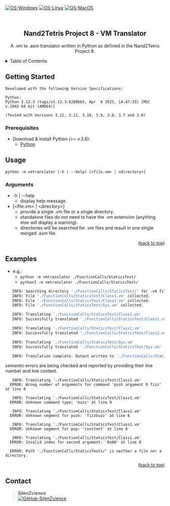 <div id="top"></div>

[![OS-Windows]][OS-Windows]
[![OS-Linux]][OS-Linux]
[![OS-MacOS]][OS-MacOS]

<br/>
<div align="center">
<h2 align="center">Nand2Tetris Project 8 - VM Translator</h2>
   <p align="center">
      A .vm to .asm translator written in Python as defined in the Nand2Tetris Project 8.
   </p>
</div>

<details>
   <summary>Table of Contents</summary>
   <ol>
      <li>
         <a href="#getting-started">Getting Started</a>
         <ul>
            <li><a href="#prerequisites">Prerequisites</a></li>
         </ul>
      </li>
      <li><a href="#usage">Usage</a></li>
         <ul>
            <li><a href="#arguments">Arguments</a></li>
         </ul>
      <li><a href="#examples">Examples</a></li>
      <li><a href="#contact">Contact</a></li>
   </ol>
</details>

## Getting Started

```console
Developed with the following Version Specifications:

Python:
Python 3.13.3 (tags/v3.13.3:6280bb5, Apr  8 2025, 14:47:33) [MSC v.1943 64 bit (AMD64)]

(Tested with Versions 3.12, 3.11, 3.10, 3.9, 3.8, 3.7 and 3.6)
```

### Prerequisites

- Download & Install Python (>= v.3.6):
    - [Python](https://www.python.org/downloads/)

## Usage

```console
python -m vmtranslator [-h | --help] [<file.vm> | <directory>]
```

### Arguments

- -h | --help
    - display help message.
- [\<file.vm\> | \<directory\>]
    - provide a single .vm file or a single directory.
    - standalone files do not need to have the .vm extension (anything else will display a warning).
    - directories will be searched for .vm files and result in one single merged .asm file.

<p align="right">(<a href="#top">back to top</a>)</p>

## Examples

- e.g.:
    - ```python -m vmtranslator ./FunctionCalls/StaticsTest/```
    - ```python3 -m vmtranslator ./FunctionCalls/StaticsTest/```

```bash
   INFO: Searching directory './FunctionCalls/StaticsTest/' for .vm files.
   INFO: File './FunctionCalls/StaticsTest/Class1.vm' collected.
   INFO: File './FunctionCalls/StaticsTest/Class2.vm' collected.
   INFO: File './FunctionCalls/StaticsTest/Sys.vm' collected.

   INFO: Translating './FunctionCalls/StaticsTest/Class1.vm'
   INFO: Successfully translated './FunctionCalls/StaticsTest/Class1.vm'

   INFO: Translating './FunctionCalls/StaticsTest/Class2.vm'
   INFO: Successfully translated './FunctionCalls/StaticsTest/Class2.vm'

   INFO: Translating './FunctionCalls/StaticsTest/Sys.vm'
   INFO: Successfully translated './FunctionCalls/StaticsTest/Sys.vm'

   INFO: Translation complete. Output written to './FunctionCalls/StaticsTest/StaticsTest.asm'
```

semantic errors are being checked and reported by providing their line number and line content.


```
   INFO: Translating './FunctionCalls/StaticsTest/Class1.vm'
  ERROR: Wrong number of arguments for command 'push argument 0 fizz' at line 8

   INFO: Translating './FunctionCalls/StaticsTest/Class1.vm'
  ERROR: Unknown command type: 'buzz' at line 9

   INFO: Translating './FunctionCalls/StaticsTest/Class1.vm'
  ERROR: Unknown segment for push: 'fizzbuzz' at line 8

   INFO: Translating './FunctionCalls/StaticsTest/Class1.vm'
  ERROR: Unknown segment for pop: 'constant' at line 8

   INFO: Translating './FunctionCalls/StaticsTest/Class1.vm'
  ERROR: Invalid index for second argument: '0x00' at line 8

  ERROR: Path './FunctionCalls/StaticsTests/' is neither a file nor a directory.
```

<p align="right">(<a href="#top">back to top</a>)</p>

## Contact

> **SilenZcience** <br/>
[![GitHub-SilenZcience][GitHub-SilenZcience]](https://github.com/SilenZcience)

[GitHub-SilenZcience]: https://img.shields.io/badge/GitHub-SilenZcience-orange

[OS-Windows]: https://img.shields.io/badge/os-windows-green
[OS-Linux]: https://img.shields.io/badge/os-linux-green
[OS-MacOS]: https://img.shields.io/badge/os-macOS-green
